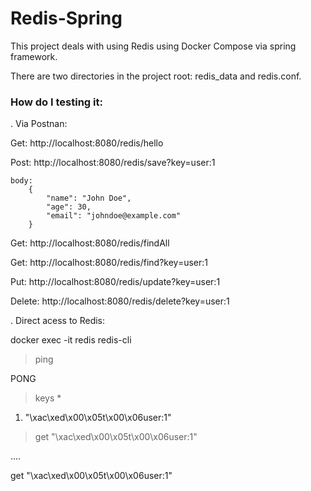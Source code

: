 # Redis-Spring
This project deals with using Redis using Docker Compose via spring framework.

There are two directories in the project root: redis_data and redis.conf.

### How do I testing it:

. Via Postnan:

Get: http://localhost:8080/redis/hello

Post: http://localhost:8080/redis/save?key=user:1

    body: 
    	{
  			"name": "John Doe",
  			"age": 30,
  			"email": "johndoe@example.com"
		}

Get: http://localhost:8080/redis/findAll

Get: http://localhost:8080/redis/find?key=user:1

Put: http://localhost:8080/redis/update?key=user:1

Delete: http://localhost:8080/redis/delete?key=user:1



. Direct acess to Redis:

docker exec -it redis redis-cli

> ping

PONG

> keys *

1) "\xac\xed\x00\x05t\x00\x06user:1"

>get "\xac\xed\x00\x05t\x00\x06user:1"

....

get "\xac\xed\x00\x05t\x00\x06user:1"
